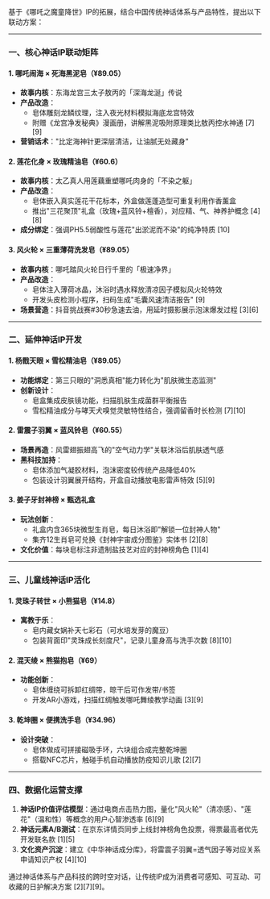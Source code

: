基于《哪吒之魔童降世》IP的拓展，结合中国传统神话体系与产品特性，提出以下联动方案：

---

### **一、核心神话IP联动矩阵**
#### **1. 哪吒闹海 × 死海黑泥皂（¥89.05）**
- **故事内核**：东海龙宫三太子敖丙的「深海龙涎」传说
- **产品改造**：
  - 皂体雕刻龙鳞纹理，注入夜光材料模拟海底龙宫特效
  - 附赠《龙宫净发秘典》漫画册，讲解黑泥吸附原理类比敖丙控水神通 [7][9]
- **营销话术**："比定海神针更深层清洁，让油腻无处藏身"

#### **2. 莲花化身 × 玫瑰精油皂（¥60.6）**
- **故事内核**：太乙真人用莲藕重塑哪吒肉身的「不染之躯」
- **产品改造**：
  - 皂体嵌入真实莲花干花标本，外盒做莲蓬造型可重复利用作香薰盒
  - 推出"三花聚顶"礼盒（玫瑰+蓝风铃+檀香），对应精、气、神养护概念 [4][8]
- **成分绑定**：强调PH5.5弱酸性与莲花"出淤泥而不染"的纯净特质 [10]

#### **3. 风火轮 × 三重薄荷洗发皂（¥89.05）**
- **故事内核**：哪吒踏风火轮日行千里的「极速净界」
- **产品改造**：
  - 皂体注入薄荷冰晶，沐浴时遇水释放清凉因子模拟风火轮特效
  - 开发头皮检测小程序，扫码生成"毛囊风速清洁报告" [9]
- **场景营造**：抖音挑战赛#30秒急速去油，用延时摄影展示泡沫爆发过程 [3][6]

---

### **二、延伸神话IP开发**
#### **1. 杨戬天眼 × 雪松精油皂（¥89.05）**
- **功能绑定**：第三只眼的"洞悉真相"能力转化为"肌肤微生态监测"
- **创新设计**：
  - 皂盒集成皮肤镜功能，扫描肌肤生成菌群平衡报告
  - 雪松精油成分与哮天犬嗅觉灵敏特性结合，强调留香时长检测 [7][10]

#### **2. 雷震子羽翼 × 蓝风铃皂（¥60.55）**
- **场景再造**：风雷翅振翅高飞的"空气动力学"关联沐浴后肌肤透气感
- **黑科技加持**：
  - 皂体添加气凝胶材料，泡沫密度较传统产品降低40%
  - 包装设计羽翼展开结构，开盒自动播放电影雷声特效 [5][9]

#### **3. 姜子牙封神榜 × 甄选礼盒**
- **玩法创新**：
  - 礼盒内含365块微型生肖皂，每日沐浴即"解锁一位封神人物"
  - 集齐12生肖皂可兑换《封神宇宙成分图鉴》实体书 [2][8]
- **文化价值**：每块皂标注非遗制盐技艺对应的封神榜角色 [1][4]

---

### **三、儿童线神话IP活化**
#### **1. 灵珠子转世 × 小熊猫皂（¥14.8）**
- **寓教于乐**：
  - 皂内藏女娲补天七彩石（可水培发芽的魔豆）
  - 包装背面印"灵珠成长刻度尺"，记录儿童身高与洗手次数 [8][10]

#### **2. 混天绫 × 熊猫抱皂（¥69）**
- **功能创新**：
  - 皂体缠绕可拆卸红绸带，晾干后可作发带/书签
  - 开发AR小游戏，扫描红绸触发哪吒舞绫教学动画 [3][9]

#### **3. 乾坤圈 × 便携洗手皂（¥34.96）**
- **设计突破**：
  - 皂体做成可拼接磁吸手环，六块组合成完整乾坤圈
  - 搭载NFC芯片，触碰手机自动播放防疫知识儿歌 [2][7]

---

### **四、数据化运营支撑**
1. **神话IP价值评估模型**：通过电商点击热力图，量化"风火轮"（清凉感）、"莲花"（温和性）等概念的用户心智渗透率 [6][9]
2. **神话元素A/B测试**：在京东详情页同步上线封神榜角色投票，得票最高者优先开发联名款 [1][5]
3. **文化资产沉淀**：建立《中华神话成分库》，将雷震子羽翼=透气因子等对应关系申请知识产权 [4][10]

通过神话体系与产品科技的跨时空对话，让传统IP成为消费者可感知、可互动、可收藏的日护解决方案 [2][7][9]。